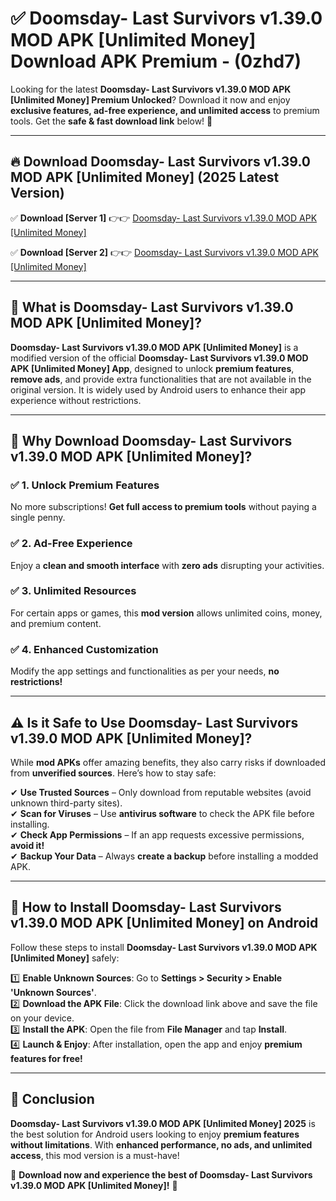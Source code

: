 
# ✅ Doomsday- Last Survivors v1.39.0 MOD APK [Unlimited Money] Download APK Premium -  (0zhd7) 

Looking for the latest **Doomsday- Last Survivors v1.39.0 MOD APK [Unlimited Money] Premium Unlocked**? Download it now and enjoy **exclusive features, ad-free experience, and unlimited access** to premium tools. Get the **safe & fast download link** below! 🚀

---

## 🔥 Download Doomsday- Last Survivors v1.39.0 MOD APK [Unlimited Money] (2025 Latest Version)

✅ **Download [Server 1]** 👉👉 [Doomsday- Last Survivors v1.39.0 MOD APK [Unlimited Money] ](https://apkcomod.com?title=Doomsday-_Last_Survivors_v1.39.0_MOD_APK_[Unlimited_Money])  

✅ **Download [Server 2]** 👉👉 [Doomsday- Last Survivors v1.39.0 MOD APK [Unlimited Money] ](https://apkcomod.com?title=Doomsday-_Last_Survivors_v1.39.0_MOD_APK_[Unlimited_Money])  


---

## 📌 What is Doomsday- Last Survivors v1.39.0 MOD APK [Unlimited Money]?

**Doomsday- Last Survivors v1.39.0 MOD APK [Unlimited Money]** is a modified version of the official **Doomsday- Last Survivors v1.39.0 MOD APK [Unlimited Money] App**, designed to unlock **premium features**, **remove ads**, and provide extra functionalities that are not available in the original version. It is widely used by Android users to enhance their app experience without restrictions.

---

## 🌟 Why Download Doomsday- Last Survivors v1.39.0 MOD APK [Unlimited Money]?

### ✅ 1. Unlock Premium Features
No more subscriptions! **Get full access to premium tools** without paying a single penny.

### ✅ 2. Ad-Free Experience
Enjoy a **clean and smooth interface** with **zero ads** disrupting your activities.

### ✅ 3. Unlimited Resources
For certain apps or games, this **mod version** allows unlimited coins, money, and premium content.

### ✅ 4. Enhanced Customization
Modify the app settings and functionalities as per your needs, **no restrictions!**

---

## ⚠️ Is it Safe to Use Doomsday- Last Survivors v1.39.0 MOD APK [Unlimited Money]?

While **mod APKs** offer amazing benefits, they also carry risks if downloaded from **unverified sources**. Here’s how to stay safe:

✔ **Use Trusted Sources** – Only download from reputable websites (avoid unknown third-party sites).  
✔ **Scan for Viruses** – Use **antivirus software** to check the APK file before installing.  
✔ **Check App Permissions** – If an app requests excessive permissions, **avoid it!**  
✔ **Backup Your Data** – Always **create a backup** before installing a modded APK.

---

## 📲 How to Install Doomsday- Last Survivors v1.39.0 MOD APK [Unlimited Money] on Android

Follow these steps to install **Doomsday- Last Survivors v1.39.0 MOD APK [Unlimited Money]** safely:

1️⃣ **Enable Unknown Sources**: Go to **Settings > Security > Enable 'Unknown Sources'**.  
2️⃣ **Download the APK File**: Click the download link above and save the file on your device.  
3️⃣ **Install the APK**: Open the file from **File Manager** and tap **Install**.  
4️⃣ **Launch & Enjoy**: After installation, open the app and enjoy **premium features for free!**

---

## 🚀 Conclusion

**Doomsday- Last Survivors v1.39.0 MOD APK [Unlimited Money] 2025** is the best solution for Android users looking to enjoy **premium features without limitations**. With **enhanced performance, no ads, and unlimited access**, this mod version is a must-have!

🔻 **Download now and experience the best of Doomsday- Last Survivors v1.39.0 MOD APK [Unlimited Money]!** 🔻

